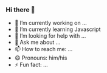 ### Hi there 👋

- 🔭 I’m currently working on ...
- 🌱 I’m currently learning Javascript
- 🤔 I’m looking for help with ...
- 💬 Ask me about ...
- 📫 How to reach me: ...
- 😄 Pronouns: him/his
- ⚡ Fun fact: ...

